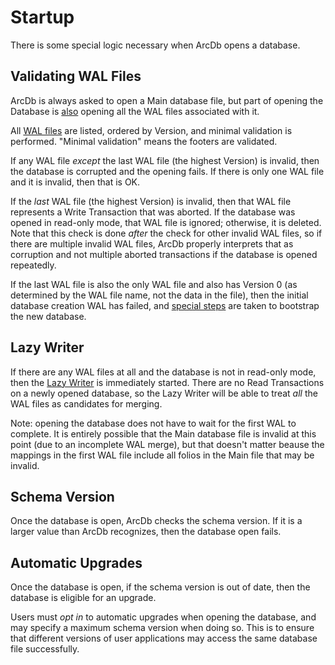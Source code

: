 # Startup

There is some special logic necessary when ArcDb opens a database.

## Validating WAL Files

ArcDb is always asked to open a Main database file, but part of opening the Database is [also](./file-formats/database.md) opening all the WAL files associated with it.

All [WAL files](./file-formats/wal.md) are listed, ordered by Version, and minimal validation is performed. "Minimal validation" means the footers are validated.

If any WAL file *except* the last WAL file (the highest Version) is invalid, then the database is corrupted and the opening fails. If there is only one WAL file and it is invalid, then that is OK.

If the *last* WAL file (the highest Version) is invalid, then that WAL file represents a Write Transaction that was aborted. If the database was opened in read-only mode, that WAL file is ignored; otherwise, it is deleted. Note that this check is done *after* the check for other invalid WAL files, so if there are multiple invalid WAL files, ArcDb properly interprets that as corruption and not multiple aborted transactions if the database is opened repeatedly.

If the last WAL file is also the only WAL file and also has Version 0 (as determined by the WAL file name, not the data in the file), then the initial database creation WAL has failed, and [special steps](./startup.md) are taken to bootstrap the new database.

## Lazy Writer

If there are any WAL files at all and the database is not in read-only mode, then the [Lazy Writer](./lazy-writer.md) is immediately started. There are no Read Transactions on a newly opened database, so the Lazy Writer will be able to treat *all* the WAL files as candidates for merging.

Note: opening the database does not have to wait for the first WAL to complete. It is entirely possible that the Main database file is invalid at this point (due to an incomplete WAL merge), but that doesn't matter beause the mappings in the first WAL file include all folios in the Main file that may be invalid.

## Schema Version

Once the database is open, ArcDb checks the schema version. If it is a larger value than ArcDb recognizes, then the database open fails.

## Automatic Upgrades

Once the database is open, if the schema version is out of date, then the database is eligible for an upgrade.

Users must *opt in* to automatic upgrades when opening the database, and may specify a maximum schema version when doing so. This is to ensure that different versions of user applications may access the same database file successfully.
